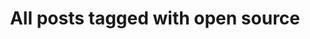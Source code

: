 ---
layout: tag
title: "All posts tagged with open source"
permalink: /weblog/tags/open-source/
taxonomy: open source
---